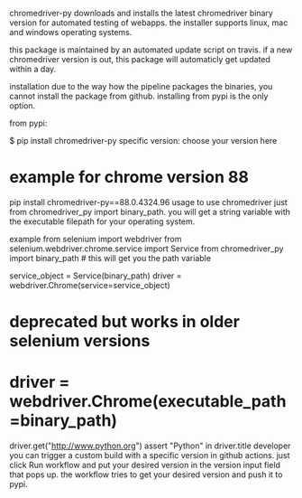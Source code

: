 chromedriver-py
downloads and installs the latest chromedriver binary version for automated testing of webapps.
the installer supports linux, mac and windows operating systems.

this package is maintained by an automated update script on travis.
if a new chromedriver version is out, this package will automaticly get updated within a day.

installation
due to the way how the pipeline packages the binaries, you cannot install the package from github.
installing from pypi is the only option.

from pypi:

$ pip install chromedriver-py
specific version:
choose your version here

# example for chrome version 88
pip install chromedriver-py==88.0.4324.96
usage
to use chromedriver just from chromedriver_py import binary_path.
you will get a string variable with the executable filepath for your operating system.

example
from selenium import webdriver
from selenium.webdriver.chrome.service import Service
from chromedriver_py import binary_path # this will get you the path variable

service_object = Service(binary_path)
driver = webdriver.Chrome(service=service_object)

# deprecated but works in older selenium versions
# driver = webdriver.Chrome(executable_path=binary_path)
driver.get("http://www.python.org")
assert "Python" in driver.title
developer
you can trigger a custom build with a specific version in github actions.
just click Run workflow and put your desired version in the version input field that pops up.
the workflow tries to get your desired version and push it to pypi.